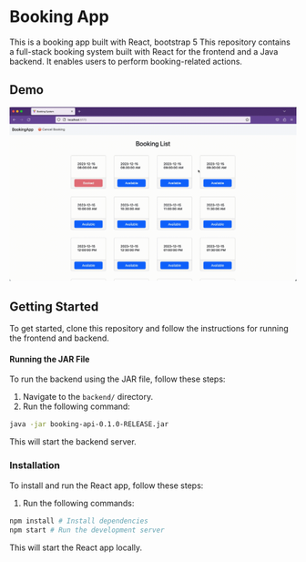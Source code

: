# Booking App

This is a booking app built with React, bootstrap 5
This repository contains a full-stack booking system built with React for the frontend and a Java backend. It enables users to perform booking-related actions.

## Demo

![Booking App Screencast](/booking-app-demo.gif)

## Getting Started

To get started, clone this repository and follow the instructions for running the frontend and backend.

#### Running the JAR File

To run the backend using the JAR file, follow these steps:

1. Navigate to the `backend/` directory.
2. Run the following command:

```bash
java -jar booking-api-0.1.0-RELEASE.jar
```

This will start the backend server.

### Installation

To install and run the React app, follow these steps:

1. Run the following commands:

```bash
npm install # Install dependencies
npm start # Run the development server
```

This will start the React app locally.
